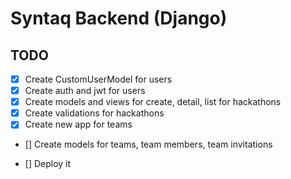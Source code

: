 # Syntaq Backend (Django)

## TODO

- [x] Create CustomUserModel for users
- [x] Create auth and jwt for users
- [x] Create models and views for create, detail, list for hackathons
- [x] Create validations for hackathons
- [x] Create new app for teams
- [] Create models for teams, team members, team invitations

- [] Deploy it

